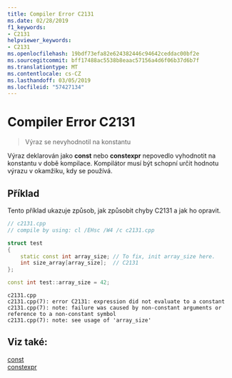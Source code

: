 ```yaml
---
title: Compiler Error C2131
ms.date: 02/28/2019
f1_keywords:
- C2131
helpviewer_keywords:
- C2131
ms.openlocfilehash: 19bdf73efa82e624382446c94642ceddac00bf2e
ms.sourcegitcommit: bff17488ac5538b8eaac57156a4d6f06b37d6b7f
ms.translationtype: MT
ms.contentlocale: cs-CZ
ms.lasthandoff: 03/05/2019
ms.locfileid: "57427134"
---
```

# <a name="compiler-error-c2131"></a>Compiler Error C2131

> Výraz se nevyhodnotil na konstantu

Výraz deklarován jako **const** nebo **constexpr** nepovedlo vyhodnotit na konstantu v době kompilace. Kompilátor musí být schopní určit hodnotu výrazu v okamžiku, kdy se používá.

## <a name="example"></a>Příklad

Tento příklad ukazuje způsob, jak způsobit chyby C2131 a jak ho opravit.

```cpp
// c2131.cpp
// compile by using: cl /EHsc /W4 /c c2131.cpp

struct test
{
    static const int array_size; // To fix, init array_size here.
    int size_array[array_size];  // C2131
};

const int test::array_size = 42;
```

```Output
c2131.cpp
c2131.cpp(7): error C2131: expression did not evaluate to a constant
c2131.cpp(7): note: failure was caused by non-constant arguments or reference to a non-constant symbol
c2131.cpp(7): note: see usage of 'array_size'
```

## <a name="see-also"></a>Viz také:

[const](../../cpp/const-cpp.md)<br/>
[constexpr](../../cpp/constexpr-cpp.md)<br/>
